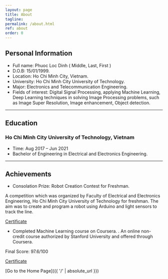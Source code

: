 ```yaml
---
layout: page
title: About
tagline: 
permalink: /about.html
ref: about
order: 0
---
```


## Personal Information

* Full name: Phuoc Loc Dinh ( Middle, Last, First )
* D.O.B: 15/01/1999.
* Location: Ho Chi Minh City, Vietnam.
* University: Ho Chi Minh City University of Technology.
* Major: Electronics and Telecommunication Engineering.
* Fields of interest: Digital Signal Processing, applying Machine Learning, Deep Learning techniques in solving Image Processing problems, such as Image Super Resolution, Image enhancement, Object detection.

-----

## Education

### Ho Chi Minh City University of Technology, Vietnam
* Time: Aug 2017 – Jun 2021
* Bachelor of Engineering in Electrical and Electronics Engineering.

-----

## Achievements 

* Consolation Prize: Robot Creation Contest for Freshman.

A competition which was organized by Faculty of Electrical and Electronics Engineering, Ho Chi Minh City University of Technology for freshman. The aim was to create and program a robot using Arduino and light sensors to track the line.

[Certificate](https://github.com/luke-dinh/Image-Super-Resolution/files/4692947/Certificate.pdf)

* Completed Machine Learning course on Coursera.
.
An online non-credit course authorized by Stanford University and offered through Coursera.

Final Score: 97.6/100

[Certificate](https://coursera.org/share/42be8c61f39c7a372fb8fb9f2cd9bf41)

[Go to the Home Page]({{ '/' | absolute_url }})
